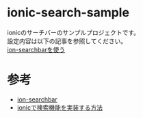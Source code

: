 # ionic-search-sample

ionicのサーチバーのサンプルプロジェクトです。  
設定内容は以下の記事を参照してください。  
[ion-searchbarを使う](https://note.com/mono01012/n/nd6e56522fccf)

# 参考

- [ion-searchbar](https://ionicframework.com/jp/docs/api/searchbar)
- [ionicで検索機能を実装する方法](https://hacknote.jp/archives/52560/)
